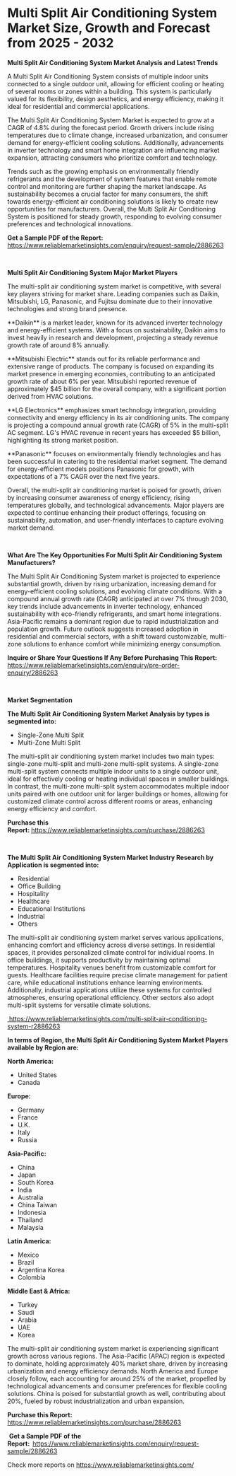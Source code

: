<p><h1>Multi Split Air Conditioning System Market Size, Growth and Forecast from 2025 - 2032</h1></p><p><strong>Multi Split Air Conditioning System Market Analysis and Latest Trends</strong></p>
<p><p>A Multi Split Air Conditioning System consists of multiple indoor units connected to a single outdoor unit, allowing for efficient cooling or heating of several rooms or zones within a building. This system is particularly valued for its flexibility, design aesthetics, and energy efficiency, making it ideal for residential and commercial applications. </p><p>The Multi Split Air Conditioning System Market is expected to grow at a CAGR of 4.8% during the forecast period. Growth drivers include rising temperatures due to climate change, increased urbanization, and consumer demand for energy-efficient cooling solutions. Additionally, advancements in inverter technology and smart home integration are influencing market expansion, attracting consumers who prioritize comfort and technology. </p><p>Trends such as the growing emphasis on environmentally friendly refrigerants and the development of system features that enable remote control and monitoring are further shaping the market landscape. As sustainability becomes a crucial factor for many consumers, the shift towards energy-efficient air conditioning solutions is likely to create new opportunities for manufacturers. Overall, the Multi Split Air Conditioning System is positioned for steady growth, responding to evolving consumer preferences and technological innovations.</p></p>
<p><strong>Get a Sample PDF of the Report:&nbsp;</strong> <a href="https://www.reliablemarketinsights.com/enquiry/request-sample/2886263?utm_campaign=1558&utm_medium=2&utm_source=Github&utm_content=ia&utm_term=13032025&utm_id=multi-split-air-conditioning-system">https://www.reliablemarketinsights.com/enquiry/request-sample/2886263</a></p>
<p>&nbsp;</p>
<p><strong>Multi Split Air Conditioning System Major Market Players</strong></p>
<p><p>The multi-split air conditioning system market is competitive, with several key players striving for market share. Leading companies such as Daikin, Mitsubishi, LG, Panasonic, and Fujitsu dominate due to their innovative technologies and strong brand presence.</p><p>**Daikin** is a market leader, known for its advanced inverter technology and energy-efficient systems. With a focus on sustainability, Daikin aims to invest heavily in research and development, projecting a steady revenue growth rate of around 8% annually.</p><p>**Mitsubishi Electric** stands out for its reliable performance and extensive range of products. The company is focused on expanding its market presence in emerging economies, contributing to an anticipated growth rate of about 6% per year. Mitsubishi reported revenue of approximately $45 billion for the overall company, with a significant portion derived from HVAC solutions.</p><p>**LG Electronics** emphasizes smart technology integration, providing connectivity and energy efficiency in its air conditioning units. The company is projecting a compound annual growth rate (CAGR) of 5% in the multi-split AC segment. LG's HVAC revenue in recent years has exceeded $5 billion, highlighting its strong market position.</p><p>**Panasonic** focuses on environmentally friendly technologies and has been successful in catering to the residential market segment. The demand for energy-efficient models positions Panasonic for growth, with expectations of a 7% CAGR over the next five years.</p><p>Overall, the multi-split air conditioning market is poised for growth, driven by increasing consumer awareness of energy efficiency, rising temperatures globally, and technological advancements. Major players are expected to continue enhancing their product offerings, focusing on sustainability, automation, and user-friendly interfaces to capture evolving market demand.</p></p>
<p>&nbsp;</p>
<p><strong>What Are The Key Opportunities For Multi Split Air Conditioning System Manufacturers?</strong></p>
<p><p>The Multi Split Air Conditioning System market is projected to experience substantial growth, driven by rising urbanization, increasing demand for energy-efficient cooling solutions, and evolving climate conditions. With a compound annual growth rate (CAGR) anticipated at over 7% through 2030, key trends include advancements in inverter technology, enhanced sustainability with eco-friendly refrigerants, and smart home integrations. Asia-Pacific remains a dominant region due to rapid industrialization and population growth. Future outlook suggests increased adoption in residential and commercial sectors, with a shift toward customizable, multi-zone solutions to enhance comfort while minimizing energy consumption.</p></p>
<p><strong>Inquire or Share Your Questions If Any Before Purchasing This Report:</strong> <a href="https://www.reliablemarketinsights.com/enquiry/pre-order-enquiry/2886263?utm_campaign=1558&utm_medium=2&utm_source=Github&utm_content=ia&utm_term=13032025&utm_id=multi-split-air-conditioning-system">https://www.reliablemarketinsights.com/enquiry/pre-order-enquiry/2886263</a></p>
<p>&nbsp;</p>
<p><strong>Market Segmentation</strong></p>
<p><strong>The Multi Split Air Conditioning System Market Analysis by types is segmented into:</strong></p>
<p><ul><li>Single-Zone Multi Split</li><li>Multi-Zone Multi Split</li></ul></p>
<p><p>The multi-split air conditioning system market includes two main types: single-zone multi-split and multi-zone multi-split systems. A single-zone multi-split system connects multiple indoor units to a single outdoor unit, ideal for effectively cooling or heating individual spaces in smaller buildings. In contrast, the multi-zone multi-split system accommodates multiple indoor units paired with one outdoor unit for larger buildings or homes, allowing for customized climate control across different rooms or areas, enhancing energy efficiency and comfort.</p></p>
<p><strong>Purchase this Report:&nbsp;</strong><a href="https://www.reliablemarketinsights.com/purchase/2886263?utm_campaign=1558&utm_medium=2&utm_source=Github&utm_content=ia&utm_term=13032025&utm_id=multi-split-air-conditioning-system">https://www.reliablemarketinsights.com/purchase/2886263</a></p>
<p>&nbsp;</p>
<p><strong>The Multi Split Air Conditioning System Market Industry Research by Application is segmented into:</strong></p>
<p><ul><li>Residential</li><li>Office Building</li><li>Hospitality</li><li>Healthcare</li><li>Educational Institutions</li><li>Industrial</li><li>Others</li></ul></p>
<p><p>The multi-split air conditioning system market serves various applications, enhancing comfort and efficiency across diverse settings. In residential spaces, it provides personalized climate control for individual rooms. In office buildings, it supports productivity by maintaining optimal temperatures. Hospitality venues benefit from customizable comfort for guests. Healthcare facilities require precise climate management for patient care, while educational institutions enhance learning environments. Additionally, industrial applications utilize these systems for controlled atmospheres, ensuring operational efficiency. Other sectors also adopt multi-split systems for versatile climate solutions.</p></p>
<p><a href="https://www.reliablemarketinsights.com/multi-split-air-conditioning-system-r2886263?utm_campaign=1558&utm_medium=2&utm_source=Github&utm_content=ia&utm_term=13032025&utm_id=multi-split-air-conditioning-system">&nbsp;https://www.reliablemarketinsights.com/multi-split-air-conditioning-system-r2886263</a></p>
<p><strong>In terms of Region, the Multi Split Air Conditioning System Market Players available by Region are:</strong></p>
<p>
    <p> <strong> North America: </strong>
        <ul>
            <li>United States</li>
            <li>Canada</li>
        </ul>
        </p> 
    <p> <strong> Europe: </strong>
        <ul>
            <li>Germany</li>
            <li>France</li>
            <li>U.K.</li>
            <li>Italy</li>
            <li>Russia</li>
        </ul>
        </p> 
    <p> <strong> Asia-Pacific: </strong>
        <ul>
            <li>China</li>
            <li>Japan</li>
            <li>South Korea</li>
            <li>India</li>
            <li>Australia</li>
            <li>China Taiwan</li>
            <li>Indonesia</li>
            <li>Thailand</li>
            <li>Malaysia</li>
        </ul>
        </p> 
    <p> <strong> Latin America: </strong>
        <ul>
            <li>Mexico</li>
            <li>Brazil</li>
            <li>Argentina Korea</li>
            <li>Colombia</li>
        </ul>
        </p> 
    <p> <strong> Middle East & Africa: </strong>
        <ul>
            <li>Turkey</li>
            <li>Saudi</li>
            <li>Arabia</li>
            <li>UAE</li>
            <li>Korea</li>
        </ul>
    </p>
    </p>
<p><p>The multi-split air conditioning system market is experiencing significant growth across various regions. The Asia-Pacific (APAC) region is expected to dominate, holding approximately 40% market share, driven by increasing urbanization and energy efficiency demands. North America and Europe closely follow, each accounting for around 25% of the market, propelled by technological advancements and consumer preferences for flexible cooling solutions. China is poised for substantial growth as well, contributing about 20%, fueled by robust industrialization and urban expansion.</p></p>
<p><strong>Purchase this Report: </strong><a href="https://www.reliablemarketinsights.com/purchase/2886263?utm_campaign=1558&utm_medium=2&utm_source=Github&utm_content=ia&utm_term=13032025&utm_id=multi-split-air-conditioning-system">https://www.reliablemarketinsights.com/purchase/2886263</a></p>
<p>&nbsp;<strong>Get a Sample PDF of the Report:&nbsp;&nbsp;</strong><a href="https://www.reliablemarketinsights.com/enquiry/request-sample/2886263?utm_campaign=1558&utm_medium=2&utm_source=Github&utm_content=ia&utm_term=13032025&utm_id=multi-split-air-conditioning-system">https://www.reliablemarketinsights.com/enquiry/request-sample/2886263</a></p>
<p><strong></strong></p>
<p>Check more reports on <a href="https://www.reliablemarketinsights.com/?utm_campaign=1558&utm_medium=2&utm_source=Github&utm_content=ia&utm_term=13032025&utm_id=multi-split-air-conditioning-system">https://www.reliablemarketinsights.com/</a></p>
